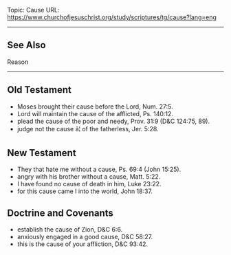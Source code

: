Topic: Cause
URL: https://www.churchofjesuschrist.org/study/scriptures/tg/cause?lang=eng

---

## See Also

Reason

---

## Old Testament

- Moses brought their cause before the Lord, Num. 27:5.
- Lord will maintain the cause of the afflicted, Ps. 140:12.
- plead the cause of the poor and needy, Prov. 31:9 (D&C 124:75, 89).
- judge not the cause â¦ of the fatherless, Jer. 5:28.

## New Testament

- They that hate me without a cause, Ps. 69:4 (John 15:25).
- angry with his brother without a cause, Matt. 5:22.
- I have found no cause of death in him, Luke 23:22.
- for this cause came I into the world, John 18:37.

## Doctrine and Covenants

- establish the cause of Zion, D&C 6:6.
- anxiously engaged in a good cause, D&C 58:27.
- this is the cause of your affliction, D&C 93:42.


